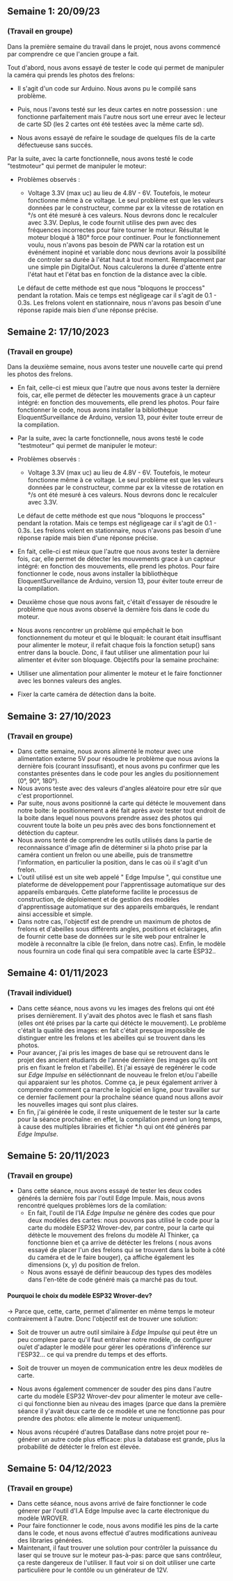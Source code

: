 ## Semaine 1: 20/09/23
### (Travail en groupe)
Dans la première semaine du travail dans le projet, 
nous avons commencé par comprendre ce que l'ancien groupe a fait.


  Tout d'abord, nous avons essayé de tester le code qui permet 
  de manipuler la caméra qui prends les photos des frelons:                                                                                       
- Il s'agit d'un code sur Arduino. Nous avons pu le compilé sans problème.

- Puis, nous l'avons testé sur les deux cartes en notre possession : une fonctionne parfaitement mais l'autre nous sort une erreur avec le lecteur de carte SD (les 2 cartes ont été testées avec la même carte sd).                                                                                                                                                                            
-  Nous avons essayé de refaire le soudage de quelques fils de la 
 carte défectueuse sans succés.


  Par la suite, avec la carte fonctionnelle, nous avons testé le code "testmoteur" qui permet de manipuler le moteur:                                                                           
-  Problèmes observés :
    - Voltage 3.3V (max uc) au lieu de 4.8V - 6V. Toutefois, le moteur fonctionne même à ce voltage. Le seul problème est que les valeurs données par le constructeur, comme par ex la vitesse de rotation en °/s ont été mesuré à ces valeurs. Nous devrons donc le recalculer avec 3.3V. Deplus, le code fournit utilise des pwn avec des fréquences incorrectes pour faire tourner le moteur. Résultat le moteur bloqué à 180° force pour continuer. 
    Pour le fonctionnement voulu, nous n'avons pas besoin de PWN car la rotation est un événément inopiné et variable donc nous devrions avoir la possibilité de controler sa durée à l'état haut à tout moment. Remplacement par une simple pin DigitalOut. Nous calculerons la durée d'attente entre l'état haut et l'état bas en fonction de la distance avec la cible.

    Le défaut de cette méthode est que nous "bloquons le proccess" pendant la rotation. Mais ce temps est négligeage car il s'agit de 0.1 - 0.3s. Les frelons volent en stationnaire, nous n'avons pas besoin d'une réponse rapide mais bien d'une réponse précise.


## Semaine 2: 17/10/2023
### (Travail en groupe)

Dans la deuxième semaine, nous avons tester une nouvelle carte qui prend les photos des frelons. 

-  En fait, celle-ci est mieux que l'autre que nous avons tester la dernière fois, car, elle permet de détecter les mouvements grace à un capteur intégré: en fonction des mouvements, elle prend les photos. Pour faire fonctionner le code, nous avons installer la bibliothèque EloquentSurveillance de Arduino, version 13, pour éviter toute erreur de la compilation.

-  Par la suite, avec la carte fonctionnelle, nous avons testé le code "testmoteur" qui permet de manipuler le moteur:                                                                           
-  Problèmes observés :
   
    - Voltage 3.3V (max uc) au lieu de 4.8V - 6V. Toutefois, le moteur fonctionne même à ce voltage. Le seul problème est que les valeurs données par le constructeur, comme par ex la vitesse de rotation en °/s ont été mesuré à ces valeurs. Nous devrons donc le recalculer avec 3.3V. 

    Le défaut de cette méthode est que nous "bloquons le proccess" pendant la rotation. Mais ce temps est négligeage car il s'agit de 0.1 - 0.3s. Les frelons volent en stationnaire, nous n'avons pas besoin d'une réponse rapide mais bien d'une réponse précise.


-  En fait, celle-ci est mieux que l'autre que nous avons tester la dernière fois, car, elle permet de détecter les mouvements grace à un capteur intégré: en fonction des mouvements, elle prend les photos. Pour faire fonctionner le code, nous avons installer la bibliothèque EloquentSurveillance de Arduino, version 13, pour éviter toute erreur de la compilation.

-  Deuxième chose que nous avons fait, c'était d'essayer de résoudre le problème que nous avons observé la dernière fois dans le code du moteur.

-  Nous avons rencontrer un problème qui empêchait le bon fonctionnement du moteur et qui le bloquait: le courant était insuffisant pour alimenter le moteur, il refait chaque fois la fonction setup() sans entrer dans la boucle. Donc, il faut utiliser une alimentation pour lui alimenter et éviter son bloquage.
Objectifs pour la semaine prochaine: 
- Utiliser une alimentation pour alimenter le moteur et le faire fonctionner avec les bonnes valeurs des angles.
- Fixer la carte caméra de détection dans la boite.



## Semaine 3: 27/10/2023
### (Travail en groupe)

- Dans cette semaine, nous avons alimenté le moteur avec une alimentation externe 5V pour résoudre le problème que nous avions la dernière fois (courant inssufisant), et nous avons pu confirmer que les constantes présentes dans le code pour les angles du positionnement (0°, 90°, 180°).
- Nous avons teste avec des valeurs d'angles aléatoire pour etre sûr que c'est proportionnel. 
- Par suite, nous avons positionné la carte qui détécte le mouvement dans notre boite: le positionnement a été fait après avoir tester tout endroit de la boite dans lequel nous pouvons prendre assez des photos qui couvrent toute la boite un peu près avec des bons fonctionnement et détéction du capteur.
- Nous avons tenté de comprendre les outils utilisés dans la partie de reconnaissance d'image afin de déterminer si la photo prise par la caméra contient un frelon ou une abeille, puis de transmettre l'information, en particulier la position, dans le cas où il s'agit d'un frelon.
- L'outil utilisé est un site web appelé " Edge Impulse ", qui constitue une plateforme de développement pour l'apprentissage automatique sur des appareils embarqués. Cette plateforme facilite le processus de construction, de déploiement et de gestion des modèles d'apprentissage automatique sur des appareils embarqués, le rendant ainsi accessible et simple.
- Dans notre cas, l'objectif est de prendre un maximum de photos de frelons et d'abeilles sous différents angles, positions et éclairages, afin de fournir cette base de données sur le site web pour entraîner le modèle à reconnaître la cible (le frelon, dans notre cas). Enfin, le modèle nous fournira un code final qui sera compatible avec la carte ESP32..


## Semaine 4: 01/11/2023
### (Travail individuel)

- Dans cette séance, nous avons vu les images des frelons qui ont été prises dernièrement. Il y'avait des photos avec le flash et sans flash (elles ont été prises par la carte qui détécte le mouvement). Le problème c'était la qualité des images: en fait c'était presque impossible de distinguer entre les frelons et les abeilles qui se trouvent dans les photos.
- Pour avancer, j'ai pris les images de base qui se retrouvent dans le projet des ancient étudiants de l'année dernière (les images qu'ils ont pris en fixant le frelon et l'abeille). Et j'ai essayé de regénérer le code sur *Edge Impulse* en séléctionnant de nouveau le frelon et/ou l'abeille qui apparaient sur les photos. Comme ça, je peux également arriver à comprendre comment ça marche le logiciel en ligne, pour travailler sur ce dernier facilement pour la prochaîne séance quand nous allons avoir les nouvelles images qui sont plus claires.
- En fin, j'ai générée le code, il reste uniquement de le tester sur la carte pour la séance prochaîne: en effet, la compilation prend un long temps, à cause des multiples librairies et fichier *.h qui ont été générés par *Edge Impulse*. 


## Semaine 5: 20/11/2023
### (Travail en groupe)

- Dans cette séance, nous avons essayé de tester les deux codes générés la dernière fois par l'outil Edge Impule. Mais, nous avons rencontré quelques problèmes lors de la comilation:
     - En fait, l'outil de l'IA *Edge Impulse* ne génère des codes que pour deux modèles des cartes: nous pouvons pas utilisé le code pour la carte du modèle ESP32 Wrover-dev, par contre, pour la carte qui détècte le mouvement des frelons du modèle AI Thinker, ça fonctionne bien et ça arrive de détécter les frelons ( nous avons essayé de placer l'un des frelons qui se trouvent dans la boite à côté du caméra et de le faire bouger), ça affiche également les dimensions (x, y) du position de frelon.
     - Nous avons essayé de définir beaucoup des types des modèles dans l'en-tête de code généré mais ça marché pas du tout.

####  Pourquoi le choix du modèle ESP32 Wrover-dev?
 -> Parce que, cette, carte, permet d'alimenter en même temps le moteur contrairement à l'autre. Donc l'objectif est de trouver une solution:
 
  - Soit de trouver un autre outil similaire à *Edge Impulse* qui peut être un peu complexe parce qu'il faut entraîner notre modèle, de configurer ou/et d'adapter le modèle pour gérer les opérations d'inférence sur l'ESP32... ce qui va prendre du temps et des efforts.
    
  - Soit de trouver un moyen de communication entre les deux modèles de carte.


   - Nous avons également commencer de souder des pins dans l'autre carte du modèle ESP32 Wrover-dev pour alimenter le moteur ave celle-ci qui fonctionne bien au niveau des images (parce que dans la première séance il y'avait deux carte de ce modèle et une ne fonctionne pas pour prendre des photos: elle alimente le moteur uniquement).
   - Nous avons récupéré d'autres DataBase dans notre projet pour re-générer un autre code plus efficace: plus la database est grande, plus la probabilité de détécter le frelon est élevée. 


## Semaine 5: 04/12/2023
### (Travail en groupe)

- Dans cette séance, nous avons arrivé de faire fonctionner le code génerer par l'outil d'I.A Edge Impulse avec la carte électronique du modèle WROVER.
- Pour faire fonctionner le code, nous avons modifié les pins de la carte dans le code, et nous avons effectué d'autres modifications auniveau des libraries générées.
- Maintenant, il faut trouver une solution pour contrôler la puissance du laser qui se trouve sur le moteur pas-à-pas: parce que sans contrôleur, ça reste dangereux de l'utiliser. Il faut voir si on doit utiliser une carte particulière pour le contôle ou un générateur de 12V.
